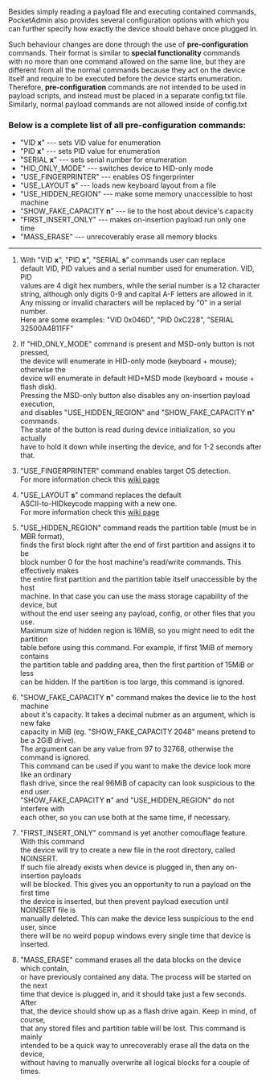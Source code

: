 Besides simply reading a payload file and executing contained commands,  
PocketAdmin also provides several configuration options with which you  
can further specify how exactly the device should behave once plugged in.  
  
Such behaviour changes are done through the use of **pre-configuration**  
commands. Their format is similar to **special functionality** commands  
with no more than one command allowed on the same line, but they are  
different from all the normal commands because they act on the device  
itself and require to be executed before the device starts enumeration.  
Therefore, **pre-configuration** commands are not intended to be used in  
payload scripts, and instead must be placed in a separate config.txt file.  
Similarly, normal payload commands are not allowed inside of config.txt  
  
### Below is a complete list of all pre-configuration commands:  
  
* "VID **x**"   --- sets VID value for enumeration  
* "PID **x**"   --- sets PID value for enumeration  
* "SERIAL **x**"   --- sets serial number for enumeration  
* "HID_ONLY_MODE"   --- switches device to HID-only mode  
* "USE_FINGERPRINTER"   --- enables OS fingerprinter  
* "USE_LAYOUT **s**"   --- loads new keyboard layout from a file  
* "USE_HIDDEN_REGION"   --- make some memory unaccessible to host machine  
* "SHOW_FAKE_CAPACITY **n**"   --- lie to the host about device's capacity  
* "FIRST_INSERT_ONLY"   --- makes on-insertion payload run only one time  
* "MASS_ERASE"   --- unrecoverably erase all memory blocks  
  
---
  
1. With "VID **x**", "PID **x**", "SERIAL **s**" commands user can replace  
default VID, PID values and a serial number used for enumeration. VID, PID  
values are 4 digit hex numbers, while the serial number is a 12 character  
string, although only digits 0-9 and capital A-F letters are allowed in it.  
Any missing or invalid characters will be replaced by "0" in a serial number.  
Here are some examples: "VID 0x046D", "PID 0xC228", "SERIAL 32500A4B11FF"  
  
2. If "HID\_ONLY\_MODE" command is present and MSD-only button is not pressed,  
the device will enumerate in HID-only mode (keyboard + mouse); otherwise the  
device will enumerate in default HID+MSD mode (keyboard + mouse + flash disk).  
Pressing the MSD-only button also disables any on-insertion payload execution,  
and disables "USE_HIDDEN_REGION" and "SHOW_FAKE_CAPACITY **n**" commands.  
The state of the button is read during device initialization, so you actually  
have to hold it down while inserting the device, and for 1-2 seconds after that.  
  
3. "USE_FINGERPRINTER" command enables target OS detection.  
For more information check this [wiki page](https://github.com/krakrukra/PocketAdmin/wiki/fingerprinter)  
  
4. "USE_LAYOUT **s**" command replaces the default  
ASCII-to-HIDkeycode mapping with a new one.  
For more information check this [wiki page](https://github.com/krakrukra/PocketAdmin/wiki/layouts)  
  
5. "USE_HIDDEN_REGION" command reads the partition table (must be in MBR format),  
finds the first block right after the end of first partition and assigns it to be  
block number 0 for the host machine's read/write commands. This effectively makes  
the entire first partition and the partition table itself unaccessible by the host  
machine. In that case you can use the mass storage capability of the device, but  
without the end user seeing any payload, config, or other files that you use.  
Maximum size of hidden region is 16MiB, so you might need to edit the partition  
table before using this command. For example, if first 1MiB of memory contains  
the partition table and padding area, then the first partition of 15MiB or less  
can be hidden. If the partition is too large, this command is ignored.  
  
6. "SHOW_FAKE_CAPACITY **n**" command makes the device lie to the host machine  
about it's capacity. It takes a decimal nubmer as an argument, which is new fake  
capacity in MiB (eg. "SHOW_FAKE_CAPACITY 2048" means pretend to be a 2GiB drive).  
The argument can be any value from 97 to 32768, otherwise the command is ignored.  
This command can be used if you want to make the device look more like an ordinary  
flash drive, since the real 96MiB of capacity can look suspicious to the end user.  
"SHOW_FAKE_CAPACITY **n**" and "USE_HIDDEN_REGION" do not interfere with  
each other, so you can use both at the same time, if necessary.  
  
7. "FIRST_INSERT_ONLY" command is yet another comouflage feature. With this command  
the device will try to create a new file in the root directory, called NOINSERT.  
If such file already exists when device is plugged in, then any on-insertion payloads  
will be blocked. This gives you an opportunity to run a payload on the first time  
the device is inserted, but then prevent payload execution until NOINSERT file is  
manually deleted. This can make the device less suspicious to the end user, since  
there will be no weird popup windows every single time that device is inserted.  
  
8. "MASS_ERASE" command erases all the data blocks on the device which contain,  
or have previously contained any data. The process will be started on the next  
time that device is plugged in, and it should take just a few seconds. After  
that, the device should show up as a flash drive again. Keep in mind, of course,  
that any stored files and partition table will be lost. This command is mainly  
intended to be a quick way to unrecoverably erase all the data on the device,  
without having to manually overwrite all logical blocks for a couple of times.  
  